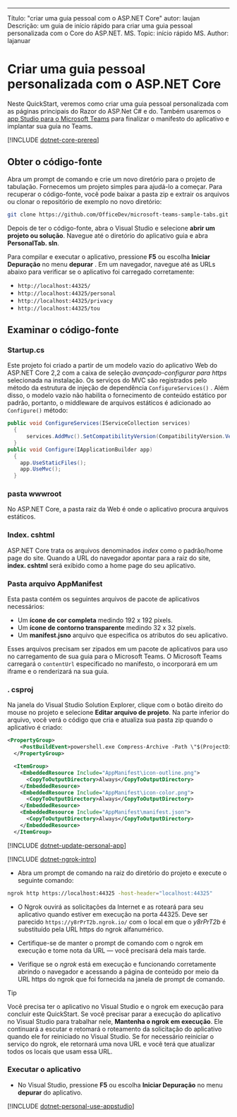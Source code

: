 ---
Título: "criar uma guia pessoal com o ASP.NET Core" autor: laujan Descrição: um guia de início rápido para criar uma guia pessoal personalizada com o Core do ASP.NET.
MS. Topic: início rápido MS. Author: lajanuar
# <a name="create-a-custom-personal-tab-with-aspnet-core"></a>Criar uma guia pessoal personalizada com o ASP.NET Core

Neste QuickStart, veremos como criar uma guia pessoal personalizada com as páginas principais do Razor do ASP.Net C# e do. Também usaremos o [app Studio para o Microsoft Teams](~/concepts/build-and-test/app-studio-overview.md) para finalizar o manifesto do aplicativo e implantar sua guia no Teams.

[!INCLUDE [dotnet-core-prereq](~/includes/tabs/dotnet-core-prereq.md)]

## <a name="get-the-source-code"></a>Obter o código-fonte

Abra um prompt de comando e crie um novo diretório para o projeto de tabulação. Fornecemos um projeto simples para ajudá-lo a começar. Para recuperar o código-fonte, você pode baixar a pasta zip e extrair os arquivos ou clonar o repositório de exemplo no novo diretório:

```bash
git clone https://github.com/OfficeDev/microsoft-teams-sample-tabs.git
```

Depois de ter o código-fonte, abra o Visual Studio e selecione **abrir um projeto ou solução**. Navegue até o diretório do aplicativo guia e abra **PersonalTab. sln**.

Para compilar e executar o aplicativo, pressione **F5** ou escolha **Iniciar Depuração** no menu **depurar** . Em um navegador, navegue até as URLs abaixo para verificar se o aplicativo foi carregado corretamente:

- `http://localhost:44325/`
- `http://localhost:44325/personal`
- `http://localhost:44325/privacy`
- `http://localhost:44325/tou`

## <a name="review-the-source-code"></a>Examinar o código-fonte

### <a name="startupcs"></a>Startup.cs

Este projeto foi criado a partir de um modelo vazio do aplicativo Web do ASP.NET Core 2,2 com a caixa de seleção *avançado-configurar para https* selecionada na instalação. Os serviços do MVC são registrados pelo método da estrutura de injeção de dependência `ConfigureServices()` . Além disso, o modelo vazio não habilita o fornecimento de conteúdo estático por padrão, portanto, o middleware de arquivos estáticos é adicionado ao `Configure()` método:

```csharp
public void ConfigureServices(IServiceCollection services)
  {
      services.AddMvc().SetCompatibilityVersion(CompatibilityVersion.Version_2_2);
  }
public void Configure(IApplicationBuilder app)
  {
    app.UseStaticFiles();
    app.UseMvc();
  }
```

### <a name="wwwroot-folder"></a>pasta wwwroot

No ASP.NET Core, a pasta raiz da Web é onde o aplicativo procura arquivos estáticos.

### <a name="indexcshtml"></a>Index. cshtml

ASP.NET Core trata os arquivos denominados *index* como o padrão/home page do site. Quando a URL do navegador apontar para a raiz do site, **index. cshtml** será exibido como a home page do seu aplicativo.

### <a name="appmanifest-folder"></a>Pasta arquivo AppManifest

Esta pasta contém os seguintes arquivos de pacote de aplicativos necessários:

- Um **ícone de cor completa** medindo 192 x 192 pixels.
- Um **ícone de contorno transparente** medindo 32 x 32 pixels.
- Um **manifest.jsno** arquivo que especifica os atributos do seu aplicativo.

Esses arquivos precisam ser zipados em um pacote de aplicativos para uso no carregamento de sua guia para o Microsoft Teams. O Microsoft Teams carregará o `contentUrl` especificado no manifesto, o incorporará em um iframe e o renderizará na sua guia.

### <a name="csproj"></a>. csproj

Na janela do Visual Studio Solution Explorer, clique com o botão direito do mouse no projeto e selecione **Editar arquivo de projeto**. Na parte inferior do arquivo, você verá o código que cria e atualiza sua pasta zip quando o aplicativo é criado:

```xml
<PropertyGroup>
    <PostBuildEvent>powershell.exe Compress-Archive -Path \"$(ProjectDir)AppManifest\*\" -DestinationPath \"$(TargetDir)tab.zip\" -Force</PostBuildEvent>
  </PropertyGroup>

  <ItemGroup>
    <EmbeddedResource Include="AppManifest\icon-outline.png">
      <CopyToOutputDirectory>Always</CopyToOutputDirectory>
    </EmbeddedResource>
    <EmbeddedResource Include="AppManifest\icon-color.png">
      <CopyToOutputDirectory>Always</CopyToOutputDirectory>
    </EmbeddedResource>
    <EmbeddedResource Include="AppManifest\manifest.json">
      <CopyToOutputDirectory>Always</CopyToOutputDirectory>
    </EmbeddedResource>
  </ItemGroup>
```

[!INCLUDE  [dotnet-update-personal-app](~/includes/tabs/dotnet-update-personal-app.md)]

[!INCLUDE [dotnet-ngrok-intro](~/includes/tabs/dotnet-ngrok-intro.md)]

- Abra um prompt de comando na raiz do diretório do projeto e execute o seguinte comando:

```bash
ngrok http https://localhost:44325 -host-header="localhost:44325"
```

- O Ngrok ouvirá as solicitações da Internet e as roteará para seu aplicativo quando estiver em execução na porta 44325.  Deve ser parecido `https://y8rPrT2b.ngrok.io/` com o local em que o *y8rPrT2b* é substituído pela URL https do ngrok alfanumérico.

- Certifique-se de manter o prompt de comando com o ngrok em execução e tome nota da URL — você precisará dela mais tarde.

- Verifique se o *ngrok* está em execução e funcionando corretamente abrindo o navegador e acessando a página de conteúdo por meio da URL https do ngrok que foi fornecida na janela de prompt de comando.

>[!TIP]
>Você precisa ter o aplicativo no Visual Studio e o ngrok em execução para concluir este QuickStart. Se você precisar parar a execução do aplicativo no Visual Studio para trabalhar nele, **Mantenha o ngrok em execução**. Ele continuará a escutar e retomará o roteamento da solicitação do aplicativo quando ele for reiniciado no Visual Studio. Se for necessário reiniciar o serviço do ngrok, ele retornará uma nova URL e você terá que atualizar todos os locais que usam essa URL.

### <a name="run-your-application"></a>Executar o aplicativo

- No Visual Studio, pressione **F5** ou escolha **Iniciar Depuração** no menu **depurar** do aplicativo.

[!INCLUDE [dotnet-personal-use-appstudio](~/includes/tabs/dotnet-personal-use-appstudio.md)]
